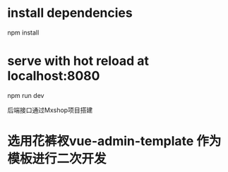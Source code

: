 # install dependencies
npm install

# serve with hot reload at localhost:8080
npm run dev


后端接口通过Mxshop项目搭建




# 选用花裤衩vue-admin-template 作为模板进行二次开发
